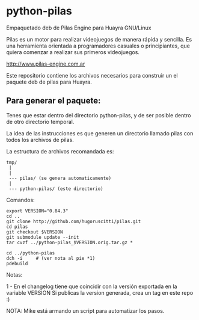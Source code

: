 python-pilas
============ 

Empaquetado deb de Pilas Engine para Huayra GNU/Linux

Pilas es un motor para realizar videojuegos de manera rápida y sencilla. 
Es una herramienta orientada a programadores casuales o principiantes, 
que quiera comenzar a realizar sus primeros videojuegos. 

http://www.pilas-engine.com.ar

Este repositorio contiene los archivos necesarios para construir un el paquete deb de pilas para Huayra.

## Para generar el paquete: ##

Tenes que estar dentro del directorio python-pilas, y de ser
posible dentro de otro directorio temporal.

La idea de las instrucciones es que generen un directorio
llamado pilas con todos los archivos de pilas.

La estructura de archivos recomandada es:

    tmp/
     |
     |
     --- pilas/ (se genera automaticamente)   
     |
     --- python-pilas/ (este directorio)

Comandos:

    export VERSION="0.84.3"
    cd ..
    git clone http://github.com/hugoruscitti/pilas.git
    cd pilas
    git checkout $VERSION
    git submodule update --init
    tar cvzf ../python-pilas_$VERSION.orig.tar.gz *

    cd ../python-pilas
    dch -i     # (ver nota al pie *1)
    pdebuild


Notas:

1 - En el changelog tiene que coincidir con la versión exportada
en la variable VERSION
Si publicas la version generada, crea un tag en este repo :)

NOTA: Mike está armando un script para automatizar los pasos.

